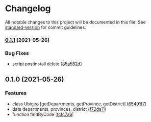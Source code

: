 # Changelog

All notable changes to this project will be documented in this file. See [standard-version](https://github.com/conventional-changelog/standard-version) for commit guidelines.

### [0.1.1](https://github.com/diaz268/peruuse/compare/v0.1.0...v0.1.1) (2021-05-26)


### Bug Fixes

* script postinstall delete ([85a582d](https://github.com/diaz268/peruuse/commit/85a582d7b022eab56a8107a69648dc7fcaa21108))

## 0.1.0 (2021-05-26)


### Features

* class Ubigeo [getDepartments, getProvince, getDistrict] ([65491f7](https://github.com/diaz268/peruuse/commit/65491f7d7604b7a5d4ca8cb9213611f4347a6c70))
* data departments, provinces, district ([f72da11](https://github.com/diaz268/peruuse/commit/f72da11303771b8e063c0ddc61b7388c1a7d1f61))
* function findByCode ([fcfc7a6](https://github.com/diaz268/peruuse/commit/fcfc7a641b12546b6a533f089c9d0de5f1cf15c2))
